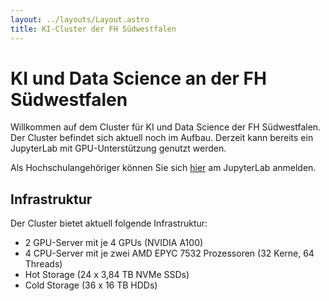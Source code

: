 ```yaml
---
layout: ../layouts/Layout.astro
title: KI-Cluster der FH Südwestfalen
---
```

# KI und  Data Science an der FH Südwestfalen 

Willkommen auf dem Cluster für KI und Data Science der FH Südwestfalen.
Der Cluster befindet sich aktuell noch im Aufbau. Derzeit kann bereits ein JupyterLab mit GPU-Unterstützung genutzt werden.

Als Hochschulangehöriger können Sie sich [hier](https://jupiter.fh-swf.de/newhub) am JupyterLab anmelden.

## Infrastruktur

Der Cluster bietet aktuell folgende Infrastruktur:
- 2 GPU-Server mit je 4 GPUs (NVIDIA A100)
- 4 CPU-Server mit je zwei AMD EPYC 7532 Prozessoren (32 Kerne, 64 Threads)
- Hot Storage (24 x 3,84 TB NVMe SSDs)
- Cold Storage (36 x 16 TB HDDs)

